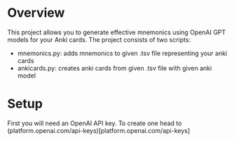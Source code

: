 # Overview
This project allows you to generate effective mnemonics using OpenAI GPT models for your Anki cards. The project consists of two scripts:
* mnemonics.py: adds mnemonics to given .tsv file representing your anki cards
* ankicards.py: creates anki cards from given .tsv file with given anki model

# Setup
First you will need an OpenAI API key. To create one head to (platform.openai.com/api-keys)[platform.openai.com/api-keys]
